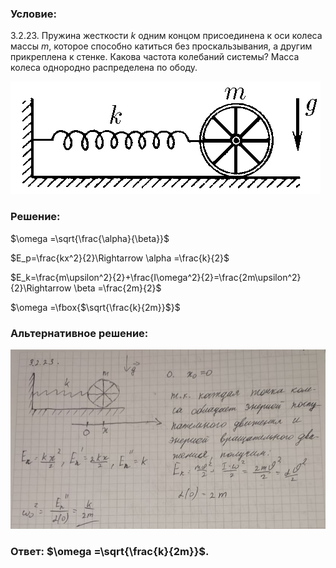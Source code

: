 ###  Условие: 

$3.2.23.$ Пружина жесткости $k$ одним концом присоединена к оси колеса массы $m$, которое способно катиться без проскальзывания, а другим прикреплена к стенке. Какова частота колебаний системы? Масса колеса однородно распределена по ободу. 

![|496x180, 67%](../../img/3.2.23/3.2.23.png) 

###  Решение: 

$\omega =\sqrt{\frac{\alpha}{\beta}}$  
  
$E_p=\frac{kx^2}{2}\Rightarrow \alpha =\frac{k}{2}$  
  
$E_k=\frac{m\upsilon^2}{2}+\frac{I\omega^2}{2}=\frac{2m\upsilon^2}{2}\Rightarrow \beta =\frac{2m}{2}$  
  
$\omega =\fbox{$\sqrt{\frac{k}{2m}}$}$  
  


###  Альтернативное решение: 

![|823x469, 67%](../../img/3.2.23/01.jpg) 

###  Ответ: $\omega =\sqrt{\frac{k}{2m}}$. 

### 
